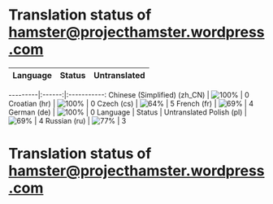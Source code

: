 # Translation status of hamster@projecthamster.wordpress.com

Language | Status | Untranslated
---------|:------:|:-----------:

---------|:------:|:-----------:
Chinese (Simplified) (zh_CN) | ![100%](http://progressed.io/bar/100) | 0
Croatian (hr) | ![100%](http://progressed.io/bar/100) | 0
Czech (cs) | ![64%](http://progressed.io/bar/64) | 5
French (fr) | ![69%](http://progressed.io/bar/69) | 4
German (de) | ![100%](http://progressed.io/bar/100) | 0
Language | Status | Untranslated
Polish (pl) | ![69%](http://progressed.io/bar/69) | 4
Russian (ru) | ![77%](http://progressed.io/bar/77) | 3
# Translation status of hamster@projecthamster.wordpress.com
